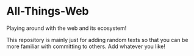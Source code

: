 # All-Things-Web
Playing around with the web and its ecosystem!

This repository is mainly just for adding random texts so that you can be more familiar with committing to others. Add whatever you like!
